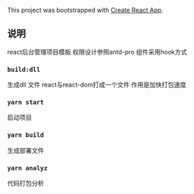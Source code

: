 This project was bootstrapped with [Create React App](https://github.com/facebook/create-react-app).

## 说明

react后台管理项目模板 权限设计参照antd-pro   组件采用hook方式

### `build:dll`

生成dll 文件 react与react-dom打成一个文件 作用是加快打包速度

### `yarn start`

启动项目

### `yarn build`

生成部署文件

### `yarn analyz`
代码打包分析

